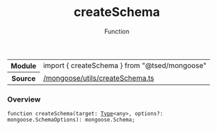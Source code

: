 
<header class="symbol-info-header"><h1 id="createschema">createSchema</h1><label class="symbol-info-type-label function">Function</label></header>
<!-- summary -->
<section class="symbol-info"><table class="is-full-width"><tbody><tr><th>Module</th><td><div class="lang-typescript"><span class="token keyword">import</span> { createSchema }&nbsp;<span class="token keyword">from</span>&nbsp;<span class="token string">"@tsed/mongoose"</span></div></td></tr><tr><th>Source</th><td><a href="https://github.com/Romakita/ts-express-decorators/blob/v4.6.0/src//mongoose/utils/createSchema.ts#L0-L0">/mongoose/utils/createSchema.ts</a></td></tr></tbody></table></section>
<!-- overview -->


### Overview


<pre><code class="typescript-lang ">function <span class="token function">createSchema</span><span class="token punctuation">(</span>target<span class="token punctuation">:</span> <a href="#api/core/type"><span class="token">Type</span></a><<span class="token keyword">any</span>><span class="token punctuation">,</span> options?<span class="token punctuation">:</span> mongoose.SchemaOptions<span class="token punctuation">)</span><span class="token punctuation">:</span> mongoose.Schema<span class="token punctuation">;</span></code></pre>


<!-- Parameters -->

<!-- Description -->

<!-- Members -->

